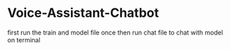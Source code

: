# Voice-Assistant-Chatbot

first run the train and model file once then run chat file to chat with model on terminal
